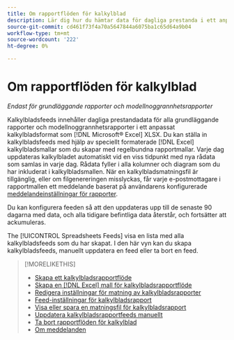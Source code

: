 ```yaml
---
title: Om rapportflöden för kalkylblad
description: Lär dig hur du hämtar data för dagliga prestanda i ett anpassat kalkylbladsformat.
source-git-commit: cd461f73f4a70a5647844a6075ba1c65d64a9b04
workflow-type: tm+mt
source-wordcount: '222'
ht-degree: 0%

---
```


# Om rapportflöden för kalkylblad

*Endast för grundläggande rapporter och modellnoggrannhetsrapporter*

Kalkylbladsfeeds innehåller dagliga prestandadata för alla grundläggande rapporter och modellnoggrannhetsrapporter i ett anpassat kalkylbladsformat som [!DNL Microsoft® Excel] XLSX. Du kan ställa in kalkylbladsfeeds med hjälp av speciellt formaterade [!DNL Excel] kalkylbladsmallar som du skapar med regelbundna rapportmallar. Varje dag uppdateras kalkylbladet automatiskt vid en viss tidpunkt med nya rådata som samlas in varje dag. Rådata fyller i alla kolumner och diagram som du har inkluderat i kalkylbladsmallen. När en kalkylbladsmatningsfil är tillgänglig, eller om filgenereringen misslyckas, får varje e-postmottagare i rapportmallen ett meddelande baserat på användarens konfigurerade [meddelandeinställningar för rapporter](/help/search-social-commerce/notifications/notification-about.md).

Du kan konfigurera feeden så att den uppdateras upp till de senaste 90 dagarna med data, och alla tidigare befintliga data återstår, och fortsätter att ackumuleras.

The [!UICONTROL Spreadsheets Feeds] visa en lista med alla kalkylbladsfeeds som du har skapat. I den här vyn kan du skapa kalkylbladsfeeds, manuellt uppdatera en feed eller ta bort en feed.

>[!MORELIKETHIS]
>
>* [Skapa ett kalkylbladsrapportflöde](spreadsheet-feed-create.md)
>* [Skapa en [!DNL Excel] mall för kalkylbladsrapportflöde](spreadsheet-feed-create-excel-template.md)
>* [Redigera inställningar för matning av kalkylbladsrapporter](spreadsheet-feed-edit.md)
>* [Feed-inställningar för kalkylbladsrapport](spreadsheet-feed-settings.md)
>* [Visa eller spara en matningsfil för kalkylbladsrapport](spreadsheet-feed-view-or-save.md)
>* [Uppdatera kalkylbladsrapportfeeds manuellt](spreadsheet-feed-refresh.md)
>* [Ta bort rapportflöden för kalkylblad](spreadsheet-feed-delete.md)
>* [Om meddelanden](/help/search-social-commerce/notifications/notification-about.md)